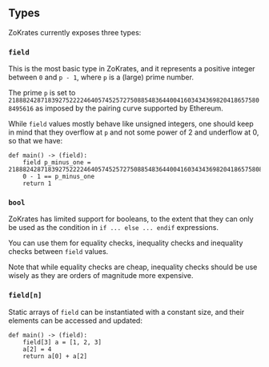 ## Types

ZoKrates currently exposes three types:

### `field`

This is the most basic type in ZoKrates, and it represents a positive integer between `0` and `p - 1`, where `p` is a (large) prime number.

The prime `p` is set to `21888242871839275222246405745257275088548364400416034343698204186575808495616` as imposed by the pairing curve supported by Ethereum.

While `field` values mostly behave like unsigned integers, one should keep in mind that they overflow at `p` and not some power of 2 and underflow at 0, so that we have:

```zokrates
def main() -> (field):
    field p_minus_one = 21888242871839275222246405745257275088548364400416034343698204186575808495616
    0 - 1 == p_minus_one
    return 1
```

### `bool`

ZoKrates has limited support for booleans, to the extent that they can only be used as the condition in `if ... else ... endif` expressions.

You can use them for equality checks, inequality checks and inequality checks between `field` values.

Note that while equality checks are cheap, inequality checks should be use wisely as they are orders of magnitude more expensive.

### `field[n]`

Static arrays of `field` can be instantiated with a constant size, and their elements can be accessed and updated:

```zokrates
def main() -> (field):
    field[3] a = [1, 2, 3]
    a[2] = 4
    return a[0] + a[2]
```
